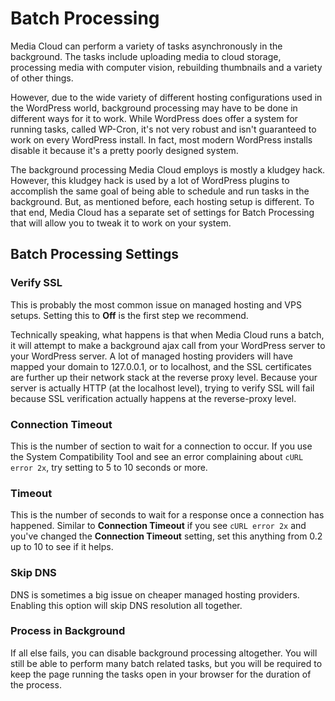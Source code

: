 # Batch Processing
Media Cloud can perform a variety of tasks asynchronously in the background.  The tasks include uploading media to cloud storage, processing media with computer vision, rebuilding thumbnails and a variety of other things.

However, due to the wide variety of different hosting configurations used in the WordPress world, background processing may have to be done in different ways for it to work.  While WordPress does offer a system for running tasks, called WP-Cron, it's not very robust and isn't guaranteed to work on every WordPress install.  In fact, most modern WordPress installs disable it because it's a pretty poorly designed system.

The background processing Media Cloud employs is mostly a kludgey hack.  However, this kludgey hack is used by a lot of WordPress plugins to accomplish the same goal of being able to schedule and run tasks in the background.  But, as mentioned before, each hosting setup is different.  To that end, Media Cloud has a separate set of settings for Batch Processing that will allow you to tweak it to work on your system.

## Batch Processing Settings
### Verify SSL
This is probably the most common issue on managed hosting and VPS setups.   Setting this to **Off** is the first step we recommend.

Technically speaking, what happens is that when Media Cloud runs a batch, it will attempt to make a background ajax call from your WordPress server to your WordPress server.  A lot of managed hosting providers will have mapped your domain to 127.0.0.1, or to localhost, and the SSL certificates are further up their network stack at the reverse proxy level.  Because your server is actually HTTP (at the localhost level), trying to verify SSL will fail because SSL verification actually happens at the reverse-proxy level.

### Connection Timeout
This is the number of section to wait for a connection to occur.  If you use the System Compatibility Tool and see an error complaining about `cURL error 2x`, try setting to 5 to 10 seconds or more.

### Timeout
This is the number of seconds to wait for a response once a connection has happened.  Similar to **Connection Timeout** if you see `cURL error 2x` and you've changed the **Connection Timeout** setting, set this anything from 0.2 up to 10 to see if it helps.

### Skip DNS
DNS is sometimes a big issue on cheaper managed hosting providers.  Enabling this option will skip DNS resolution all together.  

### Process in Background
If all else fails, you can disable background processing altogether.  You will still be able to perform many batch related tasks, but you will be required to keep the page running the tasks open in your browser for the duration of the process.